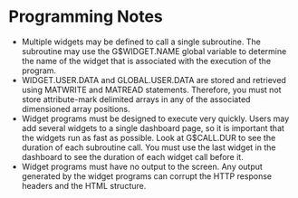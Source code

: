 # Programming Notes

<PageHeader />

- Multiple widgets may be defined to call a single subroutine. The subroutine may use the G$WIDGET.NAME global variable to determine the name of the widget that is associated with the execution of the program.
- WIDGET.USER.DATA and GLOBAL.USER.DATA are stored and retrieved using MATWRITE and MATREAD statements. Therefore, you must not store attribute-mark delimited arrays in any of the associated dimensioned array positions.
- Widget programs must be designed to execute very quickly. Users may add several widgets to a single dashboard page, so it is important that the widgets run as fast as possible. Look at G$CALL.DUR to see the duration of each subroutine call. You must use the last widget in the dashboard to see the duration of each widget call before it.
- Widget programs must have no output to the screen. Any output generated by the widget programs can corrupt the HTTP response headers and the HTML structure.

